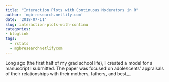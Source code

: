 ```yaml
---
title: "Interaction Plots with Continuous Moderators in R"
author: 'mgb-research.netlify.com'
date: '2018-07-11'
slug: interaction-plots-with-continu
categories:
- bloglink
tags:
  - rstats
  - mgbresearchnetlifycom
---
```


Long ago (the first half of my grad school life), I created a model for a manuscript I submitted. The paper was focused on adolescents’ appraisals of their relationships with their mothers, fathers, and best[... <i class="fas fa-external-link-alt"></i>](https://mgb-research.netlify.com/post/interaction-plots-with-continuous-moderators-in-r/)

